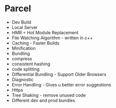 <!-- Namaste React -->

# Parcel
- Dev Build
- Local Server
- HMR = Hot Module Replacement
- File Watching Algorithm - written in c++
- Caching - Faster Builds
- Minification
- Bundling
- compress 
- consistent hashing
- code splitting
- Differential Bundling - Support Older Browsers
- Diagnostic
- Error Handling - Gives u better error suggestions
- Https
- Tree Shaking - remove unused code
- Different dev and prod bundles
